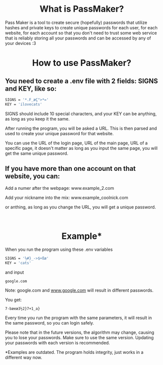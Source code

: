 <h1 align="center">
What is PassMaker?
</h1>

<p>
  Pass Maker is a tool to create secure (hopefully) passwords that utilize hashes and private keys to create unique passwords for each user, for each website, for each account so that you don't need to trust some web service that is reliably storing all your passwords and can be accessed by any of your devices :3
</p>

<h1 align="center">
  How to use PassMaker?
</h1>

## You need to create a .env file with 2 fields: SIGNS and KEY, like so:


```bash
SIGNS = '*.F_æÇ">*='
KEY = 'ilovecats'
```
<p>
  SIGNS should include 10 special characters, and your KEY can be anything, as long as you keep it the same.
</p>
<p>
  After running the program, you will be asked a URL. This is then parsed and used to create your unique password for that website.
</p>
<p>
  You can use the URL of the login page, URL of the main page, URL of a specific page, it doesn't matter as long as you input the same page, you will get the same unique password.
</p>

## If you have more than one account on that website, you can:

<p>
  <p>Add a numer after the webpage: www.example_2.com</p>
  <p>Add your nickname into the mix: www.example_coolnick.com</p>
  <p>or anthing, as long as you change the URL, you will get a unique password.</p>
  <p> </p>
</p>

<h1 align="center">
  Example*
</h1>
When you run the program using these .env variables
<p>
</p>

```bash
SIGNS = '½#}_->$+ßæ'
KEY = 'cats'
```
and input 

```
google.com
```

Note: google.com and www.google.com will result in different passwords.

You get:
```
7-bæeæ3½2}7+1_a}
```
<p>Every time you run the program with the same parameters, it will result in the same password, so you can login safely.
</p>

<p>Please note that in the future versions, the algorithm may change, causing you to lose your passwords. Make sure to use the same version. Updating your passwords with each version is recommended.
</p>
<p>*Examples are outdated. The program holds integrity, just works in a different way now.
</p>
